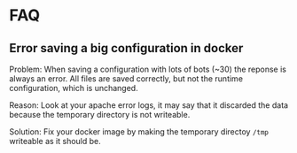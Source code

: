 FAQ
===

Error saving a big configuration in docker
------------------------------------------

Problem: When saving a configuration with lots of bots (~30) the reponse is always an error. All files are saved correctly, but not the runtime configuration, which is unchanged.

Reason: Look at your apache error logs, it may say that it discarded the data because the temporary directory is not writeable.

Solution: Fix your docker image by making the temporary directoy `/tmp` writeable as it should be.
